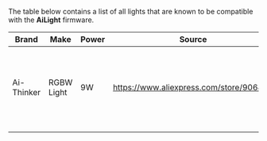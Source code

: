 The table below contains a list of all lights that are known to be compatible with the **AiLight** firmware.

| Brand         | Make         | Power | Source                                     | Notes
|---------------|--------------|-------|--------------------------------------------|------|
| Ai-Thinker    | RGBW Light   | 9W    | https://www.aliexpress.com/store/906899    | This store doesn't show stock on their site, but can provide if contacted.  |
|    |     |         |                   | |
